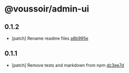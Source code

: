 # @voussoir/admin-ui

## 0.1.2
- [patch] Rename readme files [a8b995e](a8b995e)

## 0.1.1
- [patch] Remove tests and markdown from npm [dc3ee7d](dc3ee7d)
